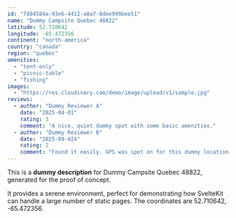 ```yaml
---
id: "7d84584a-93e6-4412-a0a7-8dee999bee51"
name: "Dummy Campsite Quebec 48822"
latitude: 52.710642
longitude: -65.472356
continent: "north-america"
country: "canada"
region: "quebec"
amenities:
  - "tent-only"
  - "picnic-table"
  - "fishing"
images:
  - "https://res.cloudinary.com/demo/image/upload/v1/sample.jpg"
reviews:
  - author: "Dummy Reviewer A"
    date: "2025-04-01"
    rating: 3
    comment: "A nice, quiet dummy spot with some basic amenities."
  - author: "Dummy Reviewer B"
    date: "2025-09-024"
    rating: 2
    comment: "Found it easily. GPS was spot on for this dummy location."
---
```


This is a **dummy description** for Dummy Campsite Quebec 48822, generated for the proof of concept.

It provides a serene environment, perfect for demonstrating how SvelteKit can handle a large number of static pages. The coordinates are 52.710642, -65.472356.
